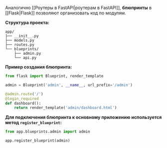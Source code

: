 Аналогично [[Роутеры в FastAPI|роутерам в FastAPI]], **блюпринты** в [[Flask|Flask]] позволяют организовать код по модулям.

**Структура проекта:**

```plaintext
app/
├── __init__.py
├── models.py
├── routes.py
└── blueprints/
    ├── admin.py
    └── api.py
```

**Пример создания блюпринта:**

```Python
from flask import Blueprint, render_template

admin = Blueprint('admin', __name__, url_prefix='/admin')

@admin.route('/')
@login_required
def dashboard():
    return render_template('admin/dashboard.html')
```

**Для подключения блюпринта к основному приложению используется метод `register_blueprint`:**

```Python
from app.blueprints.admin import admin

app.register_blueprint(admin)
```
